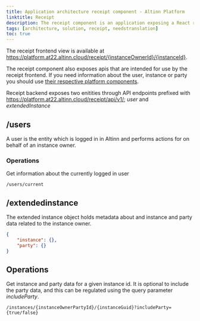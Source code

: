 ```yaml
---
title: Application architecture receipt component - Altinn Platform
linktitle: Receipt
description: The receipt component is an application exposing a React receipt application, and internal APIs.
tags: [architecture, solution, receipt, needstranslation]
toc: true
---
```



The receipt frontend view is available at <https://platform.at22.altinn.cloud/receipt/{instanceOwnerId}/{instanceId}>.

The receipt component also exposes apis that are intended for use by the receipt frontend.
If you need information about the user, instance or party you should use
[their respective platform components](/nb/technology/architecture/components/application/construction/altinn-platform/).

Receipt backend exposes two enitities through API endpoints prefixed with <https://platform.at22.altinn.cloud/receipt/api/v1/>; _user_ and _extendedInstance_

## /users
A user is the entity which is logged in in Altinn and performs actions for on behalf of an instance owner.

### Operations
Get information about the currently logged in user

```http
/users/current
```

## /extendedinstance
The extended instance object holds metadata about and instance and party data related to the instance owner.

```json
{
    "instance": {},
    "party": {}
}
```

## Operations
Get instance and party data for a given instance id.
It is optional to include the party data, and this can be regulated using the query parameter _includeParty_.


```http
/instances/{instanceOwnerPartyId}/{instanceGuid}?includeParty={true/false}
```
